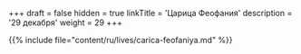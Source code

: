 +++
draft = false
hidden = true
linkTitle = 'Царица Феофания'
description = '29 декабря'
weight = 29
+++

{{% include file="content/ru/lives/carica-feofaniya.md" %}}
